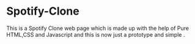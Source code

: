 # Spotify-Clone
This is a Spotify Clone web page which is made up with the help of Pure HTML,CSS and Javascript and this is now just a prototype and simple .
